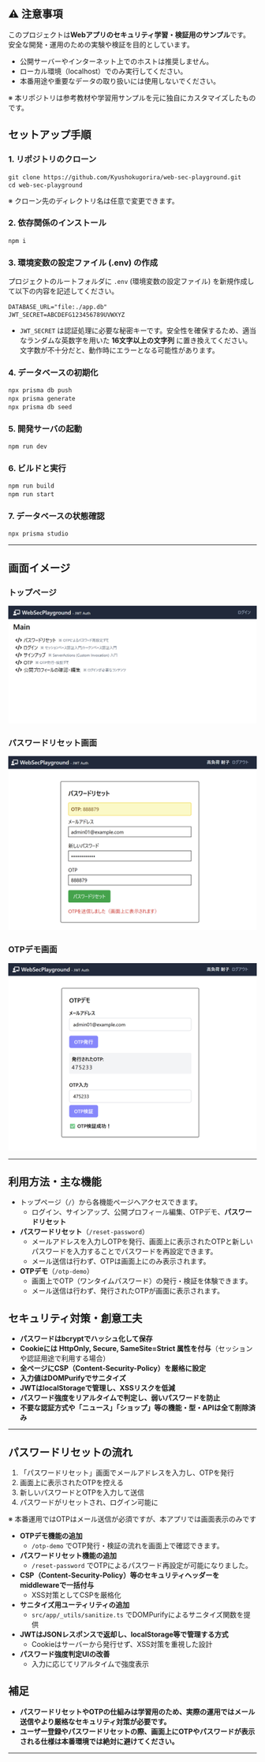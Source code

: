 ## ⚠️ 注意事項

このプロジェクトは**Webアプリのセキュリティ学習・検証用のサンプル**です。
安全な開発・運用のための実験や検証を目的としています。

- 公開サーバーやインターネット上でのホストは推奨しません。
- ローカル環境（localhost）でのみ実行してください。
- 本番用途や重要なデータの取り扱いには使用しないでください。

※ 本リポジトリは参考教材や学習用サンプルを元に独自にカスタマイズしたものです。

## セットアップ手順

### 1. リポジトリのクローン

```
git clone https://github.com/Kyushokugorira/web-sec-playground.git
cd web-sec-playground
```

※ クローン先のディレクトリ名は任意で変更できます。

### 2. 依存関係のインストール

```bash
npm i
```

### 3. 環境変数の設定ファイル (.env) の作成

プロジェクトのルートフォルダに `.env` (環境変数の設定ファイル) を新規作成して以下の内容を記述してください。

```
DATABASE_URL="file:./app.db"
JWT_SECRET=ABCDEFG123456789UVWXYZ
```

- `JWT_SECRET` は認証処理に必要な秘密キーです。安全性を確保するため、適当なランダムな英数字を用いた **16文字以上の文字列** に置き換えてください。文字数が不十分だと、動作時にエラーとなる可能性があります。


### 4. データベースの初期化

```bash
npx prisma db push
npx prisma generate
npx prisma db seed
```


### 5. 開発サーバの起動

```bash
npm run dev
```

### 6. ビルドと実行

```bash
npm run build
npm run start
```

### 7. データベースの状態確認

```bash
npx prisma studio
```

---


## 画面イメージ

### トップページ
![トップページ](public/images/top.png)

### パスワードリセット画面
![パスワードリセット](public/images/reset-password.png)

### OTPデモ画面
![OTPデモ](public/images/otp-demo.png)

---

## 利用方法・主な機能


- トップページ（`/`）から各機能ページへアクセスできます。
	- ログイン、サインアップ、公開プロフィール編集、OTPデモ、**パスワードリセット**
- **パスワードリセット**（`/reset-password`）
	- メールアドレスを入力しOTPを発行、画面上に表示されたOTPと新しいパスワードを入力することでパスワードを再設定できます。
	- メール送信は行わず、OTPは画面上にのみ表示されます。
- **OTPデモ**（`/otp-demo`）
	- 画面上でOTP（ワンタイムパスワード）の発行・検証を体験できます。
	- メール送信は行わず、発行されたOTPが画面に表示されます。



## セキュリティ対策・創意工夫

- **パスワードはbcryptでハッシュ化して保存**
- **Cookieには HttpOnly, Secure, SameSite=Strict 属性を付与**（セッションや認証用途で利用する場合）
- **全ページにCSP（Content-Security-Policy）を厳格に設定**
- **入力値はDOMPurifyでサニタイズ**
- **JWTはlocalStorageで管理し、XSSリスクを低減**
- **パスワード強度をリアルタイムで判定し、弱いパスワードを防止**
- **不要な認証方式や「ニュース」「ショップ」等の機能・型・APIは全て削除済み**

---

## パスワードリセットの流れ

1. 「パスワードリセット」画面でメールアドレスを入力し、OTPを発行
2. 画面上に表示されたOTPを控える
3. 新しいパスワードとOTPを入力して送信
4. パスワードがリセットされ、ログイン可能に

※ 本番運用ではOTPはメール送信が必須ですが、本アプリでは画面表示のみです


- **OTPデモ機能の追加**
	- `/otp-demo` でOTP発行・検証の流れを画面上で確認できます。
- **パスワードリセット機能の追加**
	- `/reset-password` でOTPによるパスワード再設定が可能になりました。
- **CSP（Content-Security-Policy）等のセキュリティヘッダーをmiddlewareで一括付与**
	- XSS対策としてCSPを厳格化
- **サニタイズ用ユーティリティの追加**
	- `src/app/_utils/sanitize.ts` でDOMPurifyによるサニタイズ関数を提供
- **JWTはJSONレスポンスで返却し、localStorage等で管理する方式**
	- Cookieはサーバーから発行せず、XSS対策を重視した設計
- **パスワード強度判定UIの改善**
	- 入力に応じてリアルタイムで強度表示

## 補足

- **パスワードリセットやOTPの仕組みは学習用のため、実際の運用ではメール送信やより厳格なセキュリティ対策が必要です。**
- **ユーザー登録やパスワードリセットの際、画面上にOTPやパスワードが表示される仕様は本番環境では絶対に避けてください。**

---


